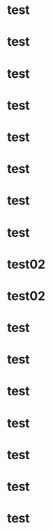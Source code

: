 # test
# test
# test
# test
# test
# test
# test
# test
# test02
# test02
# test
# test
# test
# test
# test
# test
# test
